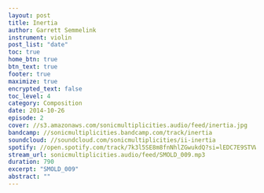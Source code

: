 ```yaml
---
layout: post
title: Inertia
author: Garrett Semmelink
instrument: violin
post_list: "date"
toc: true
home_btn: true
btn_text: true
footer: true
maximize: true
encrypted_text: false
toc_level: 4
category: Composition
date: 2014-10-26
episode: 2
cover: //s3.amazonaws.com/sonicmultiplicities.audio/feed/inertia.jpg
bandcamp: //sonicmultiplicities.bandcamp.com/track/inertia
soundcloud: //soundcloud.com/sonicmultiplicities/ii-inertia
spotify: //open.spotify.com/track/7k3l5SE8m8fnNhlZGwukdQ?si=lEDC7E9STVWabSoPYGjG0Q
stream_url: sonicmultiplicities.audio/feed/SMOLD_009.mp3
duration: 790
excerpt: "SMOLD_009"
abstract: ""
---
```

